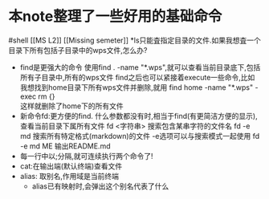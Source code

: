 # 本note整理了一些好用的基础命令
#shell [[MS L2]] [[Missing semeter]]
*ls只能査指定目录的文件.如果我想査一个目录下所有包括子目录中的wps文件,怎么办?
- find是更强大的命令
	使用find . -name "\*.wps",就可以查看当前目录底下,包括所有子目录中,所有的wps文件
	find之后也可以紧接着execute一些命令,比如我想找到home目录下所有wps文件并删除,就用
	find home -name "\*.wps" -exec rm {} \
	这样就删除了home下的所有文件
- 新命令fd:更方便的find.
	什么参数都没有时,相当于find(有更简洁方便的显示),查看当前目录下属所有文件
	fd \<字符串\> 搜索包含某串字符的文件名
	fd -e md 搜索所有特定格式(markdown)的文件
	-e选项可以与搜索模式一起使用
	fd -e md ME
	输出README.md
- 每一行中以;分隔,就可连续执行两个命令了!
- cat:在输出端(默认终端)查看文件
- alias: 取别名,作用域是当前终端
	- alias已有映射时,会弹出这个别名代表了什么